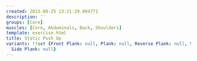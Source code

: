 ```yaml
---
created: 2015-08-25 13:21:29.094771
description: ''
groups: [Core]
muscles: [Core, Abdominals, Back, Shoulders]
template: exercise.html
title: Static Push Up
variants: !!set {Front Plank: null, Plank: null, Reverse Plank: null, S&M Push Up: null,
  Side Plank: null}
---
```

